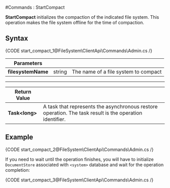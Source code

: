 #Commands : StartCompact

**StartCompact** initializes the compaction of the indicated file system. This operation makes the file system offline for the time of compaction.

## Syntax

{CODE start_compact_1@FileSystem\ClientApi\Commands\Admin.cs /}

| Parameters | | |
| ------------- | ------------- | ----- |
| **filesystemName** | string | The name of a file system to compact |

<hr />

| Return Value | |
| ------------- | ------------- |
| **Task&lt;long&gt;** | A task that represents the asynchronous restore operation. The task result is the operation identifier. |


## Example

{CODE start_compact_2@FileSystem\ClientApi\Commands\Admin.cs /}

If you need to wait until the operation finishes, you will have to initialize `DocumentStore` associated with `<system>` database and wait for the operation completion:

{CODE start_compact_3@FileSystem\ClientApi\Commands\Admin.cs /}